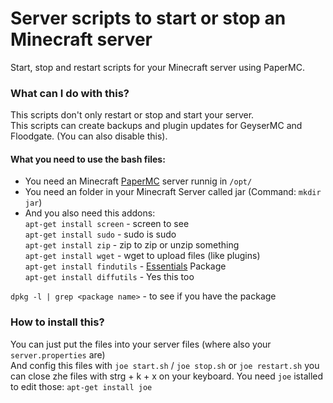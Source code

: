 # Server scripts to start or stop an Minecraft server
Start, stop and restart scripts for your Minecraft server using PaperMC.
  
### What can I do with this?
This scripts don't only restart or stop and start your server.  
This scripts can create backups and plugin updates for GeyserMC and Floodgate. (You can also disable this).
#### What you need to use the bash files:
- You need an Minecraft [PaperMC](https://papermc.io) server runnig in `/opt/`
- You need an folder in your Minecraft Server called jar (Command: `mkdir jar`)
- And you also need this addons:  
`apt-get install screen` - screen to see  
`apt-get install sudo` - sudo is sudo  
`apt-get install zip` - zip to zip or unzip something  
`apt-get install wget` - wget to upload files (like plugins)  
`apt-get install findutils` - [Essentials](https://wiki.ubuntuusers.de/xargs/) Package  
`apt-get install diffutils` - Yes this too  
  
`dpkg -l | grep <package name>` - to see if you have the package  

### How to install this?
You can just put the files into your server files (where also your `server.properties` are)  
And config this files with `joe start.sh` / `joe stop.sh` or `joe restart.sh` you can close zhe files with strg + k + x on your keyboard. 
You need `joe` istalled to edit those: `apt-get install joe` 

